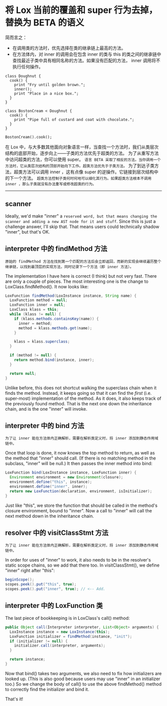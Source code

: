# 将 Lox 当前的覆盖和 super 行为去掉，替换为 BETA 的语义

简而言之：

- 在调用类的方法时，优先选择在类的继承链上最高的方法。
- 在方法体内，对 inner 的调用会在包含 inner 的类与 this 的类之间的继承链中查找最近子类中具有相同名称的方法。如果没有匹配的方法， inner 调用将不执行任何操作。

```beta
class Doughnut {
  cook() {
    print "Fry until golden brown.";
    inner();
    print "Place in a nice box.";
  }
}

class BostonCream < Doughnut {
  cook() {
    print "Pipe full of custard and coat with chocolate.";
  }
}

BostonCream().cook();
```

在 Lox 中，与大多数其他面向对象语言一样，当查找一个方法时，我们从类层次结构的底部开始，逐步向上——子类的方法优先于超类的方法。
为了从重写方法中访问超类的方法，你可以使用 super。
`语言 BETA 采取了相反的方法。当你调用一个方法时，它从类层次结构的顶部开始向下工作。超类方法优先于子类方法。`
为了到达子类方法，超类方法可以调用 inner ，这有点像 super 的逆操作。它链接到层次结构中的下一个方法。
`超类方法控制子类何时何地可以细化其行为。如果超类方法根本不调用 inner ，那么子类就没有办法重写或修改超类的行为。`

---

## scanner

Ideally, we'd make "inner" a `reserved word, but that means changing the scanner and adding a new AST node for it and stuff`. Since this is just a challenge answer, I'll skip that. That means users could technically shadow "inner", but that's OK.

## interpreter 中的 findMethod 方法

`原始的 findMethod 方法在找到第一个匹配的方法后会立即返回，而新的实现会继续遍历整个继承链，以找到最顶层的实现方法，同时记录下一个方法（即 inner 方法）。`

The implementation I have here is correct (I think) but not very fast. There are
only a couple of pieces. The most interesting one is the change to LoxClass.findMethod(). It now looks like:

```java
LoxFunction findMethod(LoxInstance instance, String name) {
  LoxFunction method = null;
  LoxFunction inner = null;
  LoxClass klass = this;
  while (klass != null) {
    if (klass.methods.containsKey(name)) {
      inner = method;
      method = klass.methods.get(name);
    }

    klass = klass.superclass;
  }

  if (method != null) {
    return method.bind(instance, inner);
  }

  return null;
}
```

Unlike before, this does not shortcut walking the superclass chain when it finds
the method. Instead, it keeps going so that it can find the _first_ (i.e.
super-most) implementation of the method. As it does, it also keeps track of the
previously found method. That is the next one down the inheritance chain, and is
the one "inner" will invoke.

## interpreter 中的 bind 方法

`为了让 inner 能在方法体内正确解析，需要在解析类定义时，将 inner 添加到静态作用域链中。`

Once that loop is done, it now knows the top method to return, as well as the
method that "inner" should call. (If there is no matching method in the
subclass, "inner" will be null.) It then passes the inner method into bind:

```java
LoxFunction bind(LoxInstance instance, LoxFunction inner) {
  Environment environment = new Environment(closure);
  environment.define("this", instance);
  environment.define("inner", inner);
  return new LoxFunction(declaration, environment, isInitializer);
}
```

Just like "this", we store the function that should be called in the method's
closure environment, bound to "inner". Now a call to "inner" will call the next
method down in the inheritance chain.

## resolver 中的 visitClassStmt 方法

`为了让 inner 能在方法体内正确解析，需要在解析类定义时，将 inner 添加到静态作用域链中。`

In order for uses of "inner" to work, it also needs to be in the resolver's
static scope chains, so we add that there too. In visitClassStmt(), we define
"inner" right after "this":

```java
beginScope();
scopes.peek().put("this", true);
scopes.peek().put("inner", true); // <-- Add.
```

## interpreter 中的 LoxFunction 类

The last piece of bookkeeping is in LoxClass's call() method:

```java
public Object call(Interpreter interpreter, List<Object> arguments) {
  LoxInstance instance = new LoxInstance(this);
  LoxFunction initializer = findMethod(instance, "init");
  if (initializer != null) {
    initializer.call(interpreter, arguments);
  }

  return instance;
}
```

Now that bind() takes two arguments, we also need to fix how initializers are looked up. (This is also good because users may use "inner" in an initializer
too.) So we change the body of call() to use the above findMethod() method to correctly find the initializer and bind it.

That's it!
